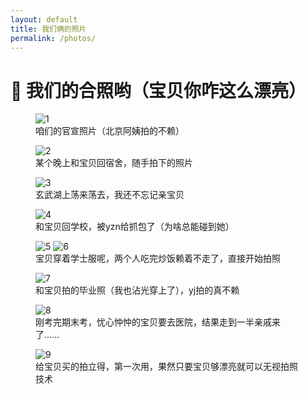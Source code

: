```yaml
---
layout: default
title: 我们俩的照片
permalink: /photos/
---
```


# 📸 我们的合照哟（宝贝你咋这么漂亮）

<div class="photo-grid">
  <figure>
    <img src="/assets/images/photos1.jpg" alt="1">
    <figcaption>咱们的官宣照片（北京阿姨拍的不赖）</figcaption>
  </figure>
    
  <figure>
    <img src="/assets/images/photos2.jpg" alt="2">
    <figcaption>某个晚上和宝贝回宿舍，随手拍下的照片</figcaption>
  </figure>
    
  <figure>
    <img src="/assets/images/photos3.jpg" alt="3">
    <figcaption>玄武湖上荡来荡去，我还不忘记亲宝贝</figcaption>
  </figure>

  <figure>
    <img src="/assets/images/photos4.jpg" alt="4">
    <figcaption>和宝贝回学校，被yzn给抓包了（为啥总能碰到她）</figcaption>
  </figure>

  <figure>
    <img src="/assets/images/photos5.jpg" alt="5">
    <img src="/assets/images/photos6.jpg" alt="6">
    <figcaption>宝贝穿着学士服呢，两个人吃完炒饭赖着不走了，直接开始拍照</figcaption>
  </figure>

  <figure>
    <img src="/assets/images/photos7.jpg" alt="7">
    <figcaption>和宝贝拍的毕业照（我也沾光穿上了），yj拍的真不赖</figcaption>
  </figure>

  <figure>
    <img src="/assets/images/photos8.jpg" alt="8">
    <figcaption>刚考完期末考，忧心忡忡的宝贝要去医院，结果走到一半亲戚来了......</figcaption>
  </figure>

  <figure>
    <img src="/assets/images/photos9.jpg" alt="9">
    <figcaption>给宝贝买的拍立得，第一次用，果然只要宝贝够漂亮就可以无视拍照技术</figcaption>
  </figure>
</div>
